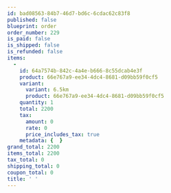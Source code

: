 ```yaml
---
id: bad08563-84b7-46d7-bd6c-6cdac62c83f8
published: false
blueprint: order
order_number: 229
is_paid: false
is_shipped: false
is_refunded: false
items:
  -
    id: 64a7574b-842c-4a4e-b666-8c55dcab4e3f
    product: 66e767a9-ee34-4dc4-8681-d09bb59f0cf5
    variant:
      variant: 6.5km
      product: 66e767a9-ee34-4dc4-8681-d09bb59f0cf5
    quantity: 1
    total: 2200
    tax:
      amount: 0
      rate: 0
      price_includes_tax: true
    metadata: {  }
grand_total: 2200
items_total: 2200
tax_total: 0
shipping_total: 0
coupon_total: 0
title: ' '
---
```

